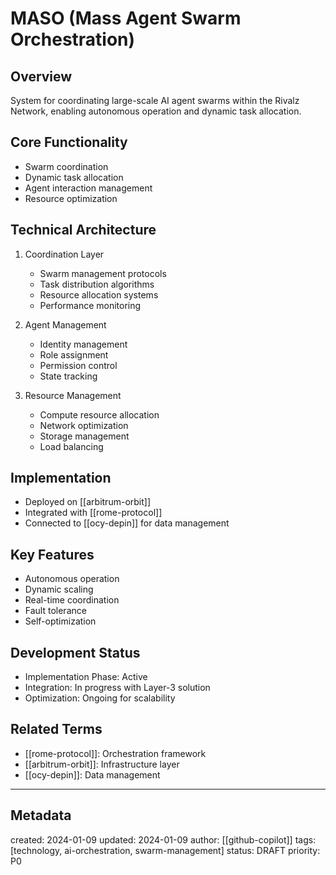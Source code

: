 # MASO (Mass Agent Swarm Orchestration)

## Overview
System for coordinating large-scale AI agent swarms within the Rivalz Network, enabling autonomous operation and dynamic task allocation.

## Core Functionality
- Swarm coordination
- Dynamic task allocation
- Agent interaction management
- Resource optimization

## Technical Architecture
1. Coordination Layer
   - Swarm management protocols
   - Task distribution algorithms
   - Resource allocation systems
   - Performance monitoring

2. Agent Management
   - Identity management
   - Role assignment
   - Permission control
   - State tracking

3. Resource Management
   - Compute resource allocation
   - Network optimization
   - Storage management
   - Load balancing

## Implementation
- Deployed on [[arbitrum-orbit]]
- Integrated with [[rome-protocol]]
- Connected to [[ocy-depin]] for data management

## Key Features
- Autonomous operation
- Dynamic scaling
- Real-time coordination
- Fault tolerance
- Self-optimization

## Development Status
- Implementation Phase: Active
- Integration: In progress with Layer-3 solution
- Optimization: Ongoing for scalability

## Related Terms
- [[rome-protocol]]: Orchestration framework
- [[arbitrum-orbit]]: Infrastructure layer
- [[ocy-depin]]: Data management

---
## Metadata
created: 2024-01-09
updated: 2024-01-09
author: [[github-copilot]]
tags: [technology, ai-orchestration, swarm-management]
status: DRAFT
priority: P0